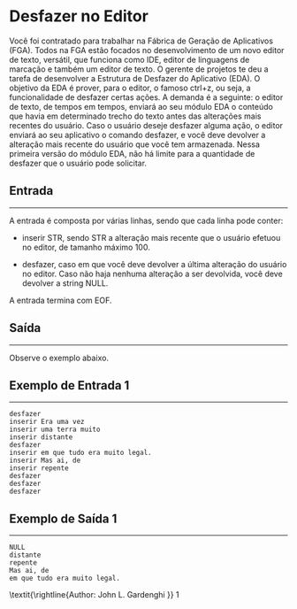 # Desfazer no Editor
Você foi contratado para trabalhar na Fábrica de Geração de Aplicativos (FGA). Todos na FGA estão focados no
desenvolvimento de um novo editor de texto, versátil, que funciona como IDE, editor de linguagens de marcação e também
um editor de texto.
O gerente de projetos te deu a tarefa de desenvolver a Estrutura de Desfazer do Aplicativo (EDA). O objetivo da EDA é
prover, para o editor, o famoso ctrl+z, ou seja, a funcionalidade de desfazer certas ações.
A demanda é a seguinte: o editor de texto, de tempos em tempos, enviará ao seu módulo EDA o conteúdo que havia em
determinado trecho do texto antes das alterações mais recentes do usuário. Caso o usuário deseje desfazer alguma ação, o
editor enviará ao seu aplicativo o comando desfazer, e você deve devolver a alteração mais recente do usuário que você
tem armazenada.
Nessa primeira versão do módulo EDA, não há limite para a quantidade de desfazer que o usuário pode solicitar.
## Entrada
---
A entrada é composta por várias linhas, sendo que cada linha pode conter:

* inserir STR, sendo STR a alteração mais recente que o usuário efetuou no editor, de tamanho máximo 100.

* desfazer, caso em que você deve devolver a última alteração do usuário no editor. Caso não haja nenhuma alteração a ser devolvida, você deve devolver a string NULL.

A entrada termina com EOF.

## Saída
---
Observe o exemplo abaixo.

## Exemplo de Entrada 1
---
    desfazer
    inserir Era uma vez
    inserir uma terra muito
    inserir distante
    desfazer
    inserir em que tudo era muito legal.
    inserir Mas ai, de
    inserir repente
    desfazer
    desfazer
    desfazer
## Exemplo de Saída 1
---
    NULL
    distante
    repente
    Mas ai, de
    em que tudo era muito legal.
    
\textit{\rightline{Author: John L. Gardenghi }}
1